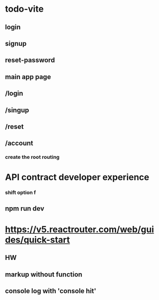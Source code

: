 # todo-vite
## login
## signup
## reset-password
## main app page
## <domain>/login
## <domain>/singup
## <domain>/reset
## <domain>/account

### create the root routing

# API contract developer experience  


### shift option f

## npm run dev

# https://v5.reactrouter.com/web/guides/quick-start


## HW 

## markup without function 

## console log with 'console hit'